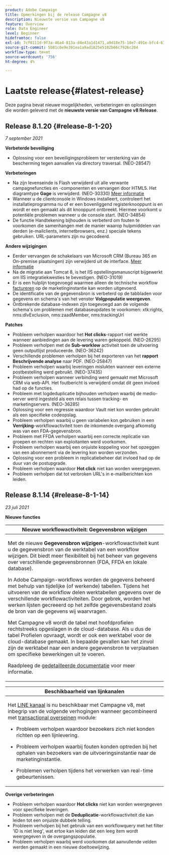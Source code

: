 ```yaml
---
product: Adobe Campaign
title: Opmerkingen bij de release Campagne v8
description: Nieuwste versie van Campagne v8
feature: Overview
role: Data Engineer
level: Beginner
hidefromtoc: false
exl-id: 7cf8111d-9f3a-46a4-813a-d4e43a1d1471,a9d18e75-18e7-491e-bfc4-671c3600396e
source-git-commit: 5b81c8e9e391ea1a9ad1825e5102b66c7926c204
workflow-type: tm+mt
source-wordcount: '756'
ht-degree: 4%

---
```


# Laatste release{#latest-release}

Deze pagina bevat nieuwe mogelijkheden, verbeteringen en oplossingen die worden geleverd met de **nieuwste versie van Campagne v8 Release**.

## Release 8.1.20 {#release-8-1-20}

_7 september 2021_

**Verbeterde beveiliging**

* Oplossing voor een beveiligingsprobleem ter versterking van de bescherming tegen aanvallen via directory traversal. (NEO-28547)

**Verbeteringen**

* Na zijn levenseinde is Flash verwijderd uit alle verwante campagnefuncties en -componenten en vervangen door HTML5. Het diagramtype **Gage** is verwijderd. (NEO-30330) [Meer informatie](https://experienceleague.adobe.com/docs/campaign-classic/using/reporting/creating-new-reports/creating-a-chart.html)
* Wanneer u de clientconsole in Windows installeert, controleert het installatieprogramma nu of er een bovenliggend registerknooppunt is en wordt er een gemaakt als dit knooppunt ontbreekt. Hiermee voorkomt u potentiële problemen wanneer u de console start. (NEO-34854)
* De functie Handtekening bijhouden is verbeterd om fouten te voorkomen die samenhangen met de manier waarop hulpmiddelen van derden (e-mailclients, internetbrowsers, enz.) speciale tekens gebruiken. URL-parameters zijn nu gecodeerd.

**Andere wijzigingen**

* Eerder vervangen de schakelaars van Microsoft CRM (Bureau 365 en On-premise plaatsingen) zijn verwijderd uit de interface. [Meer informatie](https://experienceleague.adobe.com/docs/campaign-classic/using/getting-started/connectors/crm-connectors/crm-ms-dynamics.html#configure-acc-for-microsoft)
* Na de migratie aan Tomcat 8, is het IIS opstellingsmanuscript bijgewerkt om IIS integratiekwesties te bevestigen. (NEO-31019)
* Er is een hulplijn toegevoegd waarmee alleen de technische workflow [factureren](https://experienceleague.adobe.com/docs/campaign-classic/using/monitoring-campaign-classic/production-procedures/monitoring-processes.html#billing-report) op de marketinginstantie kan worden uitgevoerd.
* De identificatie van de gegevensbron is verbeterd op de tabbladen voor gegevens en schema&#39;s van het venster **Volgpopulatie weergeven**.
* Ontbrekende database-indexen zijn toegevoegd aan de volgende schema&#39;s om problemen met databaseupdates te voorkomen: xtk:rights, nms:dlvExclusion, nms:zaadMember, nms:trackingUrl

**Patches**

* Probleem verholpen waardoor het **Hot clicks**-rapport niet werkte wanneer aanbiedingen aan de levering waren gekoppeld. (NEO-26295)
* Probleem verholpen met de **Sub-worklow** activiteit toen de uitvoering geen outputlijst produceerde. (NEO-36242)
* Verschillende problemen verholpen bij het exporteren van het **rapport Beschrijvende analyse** naar PDF. (NEO-25847)
* Probleem verholpen waarbij leveringen mislukten wanneer een externe postbestelling werd gebruikt. (NEO-37435)
* Probleem verholpen wanneer verbinding werd gemaakt met Microsoft CRM via web-API. Het foutbericht is verwijderd omdat dit geen invloed had op de functies.
* Probleem met logdeduplicatie bijhouden verholpen waarbij de medio-server werd ingesteld als een relais tussen tracking- en marketingservers. (NEO-36285)
* Oplossing voor een regressie waardoor Vault niet kon worden gebruikt als een specifieke codeopslag.
* Probleem verholpen waarbij u geen variabelen kon gebruiken in een **Verrijking**-workflowactiviteit toen de inkomende overgang afkomstig was van een FDA-gegevensbron.
* Probleem met FFDA verholpen waarbij een correcte replicatie van groepen en rechten van exploitanten werd voorkomen.
* Probleem verholpen waarbij een onjuiste koppeling voor het opzeggen van een abonnement via de levering kon worden verzonden.
* Oplossing voor een probleem in replicatiebeheer dat invloed had op de duur van de postupgrade.
* Probleem verholpen waardoor **Hot click** niet kan worden weergegeven.
* Probleem verholpen dat tot verbroken URL&#39;s in e-mailberichten kon leiden.

## Release 8.1.14 {#release-8-1-14}

_23 juli 2021_

**Nieuwe functies**

<table>
<thead>
<tr>
<th><strong>Nieuwe workflowactiviteit: Gegevensbron wijzigen</strong><br/></th>
</tr>
</thead>
<tbody>
<tr>
<td>
<p>Met de nieuwe <b>Gegevensbron wijzigen</b>-workflowactiviteit kunt u de gegevensbron van de werktabel van een workflow wijzigen. Dit biedt meer flexibiliteit bij het beheer van gegevens over verschillende gegevensbronnen (FDA, FFDA en lokale database).</p>
<p>In Adobe Campaign-workflows worden de gegevens beheerd met behulp van tijdelijke (of werkende) tabellen. Tijdens het uitvoeren van de workflow delen werktabellen gegevens over de verschillende workflowactiviteiten. Door gebrek, worden het werken lijsten gecreeerd op het zelfde gegevensbestand zoals de bron van de gegevens wij waarvragen.</p>
<p>Met Campagne v8 wordt de tabel met hoofdprofielen rechtstreeks opgeslagen in de cloud-database. Als u dus de tabel Profielen opvraagt, wordt er ook een werktabel voor de cloud-database gemaakt. In bepaalde gevallen kan het zinvol zijn de werktabel naar een andere gegevensbron te verplaatsen om specifieke bewerkingen uit te voeren.</p>
<p>Raadpleeg de <a href="../config/workflows.md#change-data-source-activity">gedetailleerde documentatie</a> voor meer informatie.</p>
</td>
</tr>
</tbody>
</table>

<table> 
<thead>
<tr> 
<th> <strong>Beschikbaarheid van lijnkanalen</strong><br /> </th> 
</tr> 
</thead> 
<tbody> 
<tr> 
<td> <p>Het <a href="../send/line.md">LINE kanaal</a> is nu beschikbaar met Campagne v8, met inbegrip van de volgende verhogingen wanneer gecombineerd met <a href="../send/transactional.md">transactional overseinen</a> module:
<ul> 
<li><p>Probleem verholpen waardoor bezoekers zich niet konden richten op een lijnlevering. 
</p></li>
<li><p>Probleem verholpen waarbij fouten konden optreden bij het ophalen van bezoekers van de uitvoeringsinstantie naar de marketinginstantie.
</p></li>
<li><p>Problemen verholpen tijdens het verwerken van real-time gebeurtenissen.</p></li>
</ul>
</td> 
</tr> 
</tbody> 
</table>

**Overige verbeteringen**

* Probleem verholpen waardoor **Hot clicks** niet kan worden weergegeven voor specifieke leveringen.
* Probleem verholpen met de **Deduplicatie**-workflowactiviteit die kan leiden tot een onjuiste dubbele telling.
* Probleem verholpen bij het gebruik van een workflowquery met het filter &#39;ID is niet leeg&#39;, wat ertoe kan leiden dat een leeg item wordt weergegeven in de overgangspopulatie.
* Probleem verholpen waarbij werd voorkomen dat aanvullende velden werden gemaakt in een nieuwe doeltoewijzing.
